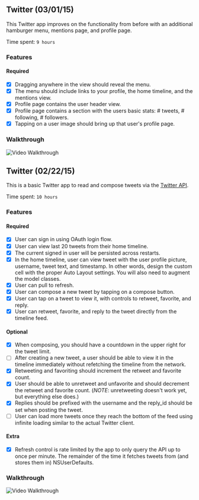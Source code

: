 ## Twitter (03/01/15)

This Twitter app improves on the functionality from before with an additional hamburger menu, mentions page, and profile page.

Time spent: `9 hours`

### Features

#### Required

- [x] Dragging anywhere in the view should reveal the menu.
- [x] The menu should include links to your profile, the home timeline, and the mentions view.
- [x] Profile page contains the user header view.
- [x] Profile page contains a section with the users basic stats: # tweets, # following, # followers.
- [x] Tapping on a user image should bring up that user's profile page.

### Walkthrough

![Video Walkthrough](twitter-round-2.gif)


## Twitter (02/22/15)

This is a basic Twitter app to read and compose tweets via the [Twitter API](https://apps.twitter.com/).

Time spent: `10 hours`

### Features

#### Required

- [x] User can sign in using OAuth login flow.
- [x] User can view last 20 tweets from their home timeline.
- [x] The current signed in user will be persisted across restarts.
- [x] In the home timeline, user can view tweet with the user profile picture, username, tweet text, and timestamp.  In other words, design the custom cell with the proper Auto Layout settings.  You will also need to augment the model classes.
- [x] User can pull to refresh.
- [x] User can compose a new tweet by tapping on a compose button.
- [x] User can tap on a tweet to view it, with controls to retweet, favorite, and reply.
- [x] User can retweet, favorite, and reply to the tweet directly from the timeline feed.

#### Optional

- [x] When composing, you should have a countdown in the upper right for the tweet limit.
- [ ] After creating a new tweet, a user should be able to view it in the timeline immediately without refetching the timeline from the network.
- [x] Retweeting and favoriting should increment the retweet and favorite count.
- [x] User should be able to unretweet and unfavorite and should decrement the retweet and favorite count. (_NOTE_: unretweeting doesn't work yet, but everything else does.)
- [x] Replies should be prefixed with the username and the reply_id should be set when posting the tweet.
- [ ] User can load more tweets once they reach the bottom of the feed using infinite loading similar to the actual Twitter client.

#### Extra

- [x] Refresh control is rate limited by the app to only query the API up to once per minute. The remainder of the time it fetches tweets from (and stores them in) NSUserDefaults.

### Walkthrough

![Video Walkthrough](twitter.gif)
